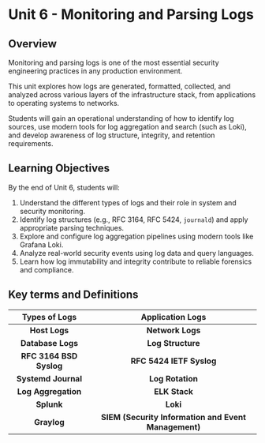 # Unit 6 - Monitoring and Parsing Logs

## Overview

Monitoring and parsing logs is one of the most essential security engineering
practices in any production environment.

This unit explores how logs are generated, formatted, collected, and analyzed across
various layers of the infrastructure stack, from applications to operating systems
to networks.

Students will gain an operational understanding of how to identify log sources, use
modern tools for log aggregation and search (such as Loki), and develop awareness of
log structure, integrity, and retention requirements.

## Learning Objectives

By the end of Unit 6, students will:

1. Understand the different types of logs and their role in system and security monitoring.
2. Identify log structures (e.g., RFC 3164, RFC 5424, `journald`) and apply
   appropriate parsing techniques.
3. Explore and configure log aggregation pipelines using modern tools like Grafana Loki.
4. Analyze real-world security events using log data and query languages.
5. Learn how log immutability and integrity contribute to reliable forensics and compliance.

## Key terms and Definitions

|**Types of Logs**|**Application Logs**|
|:------------------:|:------------------:|
|**Host Logs**|**Network Logs**|
|**Database Logs**|**Log Structure**|
|**RFC 3164 BSD Syslog**|**RFC 5424 IETF Syslog**|
|**Systemd Journal**|**Log Rotation**|
|**Log Aggregation**|**ELK Stack**|
|**Splunk**|**Loki**|
|**Graylog**|**SIEM (Security Information and Event Management)**|

